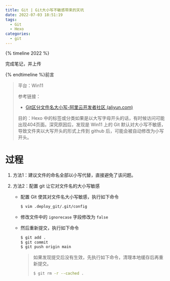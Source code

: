 ```yaml
---
title: Git | Git大小写不敏感带来的天坑
date: 2022-07-03 18:51:19
tags:
  - Git
  - Hexo
categories:
  - git
---
```




{% timeline 2022 %}

<!-- timeline 07-03 -->

完成笔记，并上传

<!-- endtimeline -->

{% endtimeline %}前言

> 平台：Win11
>
> 参考链接：
>
> - [Git区分文件名大小写-阿里云开发者社区 (aliyun.com)](https://developer.aliyun.com/article/634486)
>
> 目的：Hexo 中的标签或分类如果是以大写字母开头的话，有时候访问可能出现404页面。深究原因后，发现是 Win11 上的 Git 默认对大小写不敏感，导致文件夹以大写开头的形式上传到 github 后，可能会被自动修改为小写开头。

# 过程

1. 方法1：建议文件的命名全部以小写代替，直接避免了该问题。

2. 方法2：配置 git 让它对文件名的大小写敏感

   - 配置 Git 使其对文件名大小写敏感，执行如下命令

     ```bash
     $ vim .deploy_git/.git/config  
     ```

   - 修改文件中的 `ignorecase` 字段修改为 `false`

   - 然后重新提交，执行如下命令

     ```bash
     $ git add .
     $ git commit
     $ git push origin main
     ```

     > 如果发现提交后没有生效，先执行如下命令，清理本地缓存后再重新提交。
     >
     > ```bash
     > $ git rm -r --cached .
     > ```

